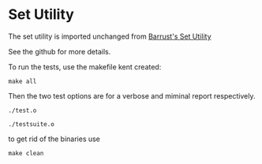 # Set Utility 

The set utility is imported unchanged from [Barrust's Set Utility](https://github.com/barrust/set)

See the github for more details. 

To run the tests, use the makefile kent created: 

	make all

Then the two test options are for a verbose and miminal report respectively. 

	./test.o 

	./testsuite.o

to get rid of the binaries use

	make clean